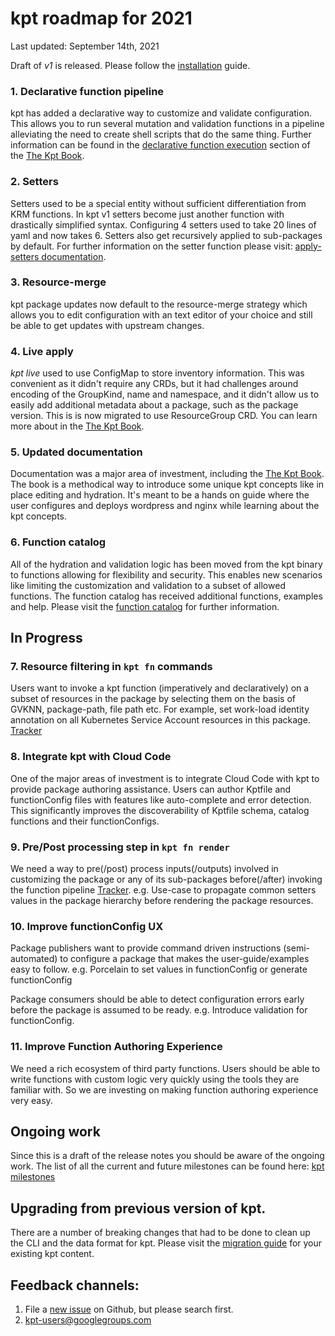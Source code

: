 # kpt roadmap for 2021

Last updated: September 14th, 2021

Draft of *v1* is released. Please follow the [installation](https://kpt.dev/installation/) guide.

### 1. Declarative function pipeline

kpt has added a declarative way to customize and validate configuration.  
This allows you to run several mutation and validation 
functions in a pipeline alleviating the need to create shell scripts that do 
the same thing.  Further information can be found in the 
[declarative function execution]  section of the [The Kpt Book].

### 2. Setters

Setters used to be a special entity without sufficient differentiation from
KRM functions. In kpt v1 setters become just another function with drastically
simplified syntax.  Configuring 4 setters used to take 20 lines of yaml 
and now takes 6.  Setters also get recursively applied to sub-packages by
default.  For further information on the setter function please visit: 
[apply-setters documentation]. 

### 3. Resource-merge

kpt package updates now default to the resource-merge strategy 
which allows you to edit configuration with an text editor of your choice 
and still be able to get updates with upstream changes. 

### 4. Live apply

_kpt live_ used to use ConfigMap to store inventory information. This was
convenient as it didn't require any CRDs, but it had challenges around encoding
of the GroupKind, name and namespace, and it didn't allow us to easily add
additional metadata about a package, such as the package version. This is
is now migrated to use ResourceGroup CRD.  You can learn more about in the
[The Kpt Book](https://kpt.dev/book/06-deploying-packages/).

### 5. Updated documentation

Documentation was a major area of investment, including the [The Kpt Book].
The book is a methodical way to introduce some unique kpt concepts like 
in place editing and hydration.  It's meant to be a hands on guide where the user
configures and deploys wordpress and nginx while learning about the kpt
concepts.

### 6. Function catalog

All of the hydration and validation logic has been moved from the kpt binary 
to functions allowing for flexibility and security. This enables new 
scenarios like limiting the customization and validation to a subset of 
allowed functions.  The function catalog has received additional functions, 
examples and help. Please visit the [function catalog] for further information.

## In Progress

### 7. Resource filtering in `kpt fn` commands

Users want to invoke a kpt function (imperatively and declaratively) on a subset of 
resources in the package by selecting them on the basis of GVKNN, package-path, 
file path etc. For example, set work-load identity annotation on all Kubernetes 
Service Account resources in this package. [Tracker](https://github.com/GoogleContainerTools/kpt/issues/2015)

### 8. Integrate kpt with Cloud Code

One of the major areas of investment is to integrate Cloud Code with kpt to provide 
package authoring assistance. Users can author Kptfile and functionConfig files with
features like auto-complete and error detection. This significantly improves the 
discoverability of Kptfile schema, catalog functions and their functionConfigs.

### 9. Pre/Post processing step in `kpt fn render`

We need a way to pre(/post) process inputs(/outputs) involved in customizing the 
package or any of its sub-packages before(/after) invoking the function pipeline [Tracker](https://github.com/GoogleContainerTools/kpt/issues/2419).
e.g. Use-case to propagate common setters values in the package hierarchy before
rendering the package resources. 

### 10. Improve functionConfig UX

Package publishers want to provide command driven instructions (semi-automated)
to configure a package that makes the user-guide/examples easy to follow.
e.g. Porcelain to set values in functionConfig or generate functionConfig

Package consumers should be able to detect configuration errors early before the
package is assumed to be ready. e.g. Introduce validation for functionConfig.

### 11. Improve Function Authoring Experience

We need a rich ecosystem of third party functions. Users should be able to write 
functions with custom logic very quickly using the tools they are familiar with. 
So we are investing on making function authoring experience very easy.

## Ongoing work
Since this is a draft of the release notes you should be aware of the
ongoing work. The list of all the current and future milestones can be
found here: [kpt milestones]

## Upgrading from previous version of kpt.
There are a number of breaking changes that had to be done to clean up the
CLI and the data format for kpt.  Please visit the [migration guide] for 
your existing kpt content.

## Feedback channels:
1. File a [new issue] on Github, but please search first. 
1. kpt-users@googlegroups.com


[new issue]: https://github.com/GoogleContainerTools/kpt/issues/new/choose
[declarative function execution]: https://kpt.dev/book/04-using-functions/01-declarative-function-execution
[apply-setters documentation]: https://catalog.kpt.dev/apply-setters/v0.1/ 
[The Kpt Book]: https://kpt.dev/book/
[apply chapter]: https://kpt.dev/book/06-apply/
[cli-utils]: https://github.com/kubernetes-sigs/cli-utils
[function catalog]: https://catalog.kpt.dev/
[kpt milestones]: https://github.com/GoogleContainerTools/kpt/milestones
[migration guide]: https://kpt.dev/installation/migration

